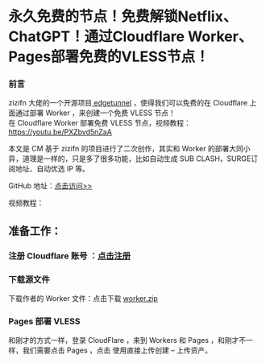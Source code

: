 # 永久免费的节点！免费解锁Netflix、ChatGPT！通过Cloudflare Worker、Pages部署免费的VLESS节点！

### 前言

zizifn 大佬的一个开源项目[ edgetunnel](https://github.com/zizifn/edgetunnel) ，使得我们可以免费的在 Cloudflare 上面通过部署 Worker ，来创建一个免费 VLESS 节点！  
在 Cloudflare Worker 部署免费 VLESS 节点，视频教程：https://youtu.be/PXZbvd5nZaA

本文是 CM 基于 zizifn 的项目进行了二次创作，其实和 Worker 的部署大同小异，道理是一样的，只是多了很多功能，比如自动生成 SUB CLASH，SURGE订阅地址、自动优选 IP 等。

GitHub 地址：[点击访问>> ](https://github.com/cmliu/edgetunnel)

视频教程：

## 准备工作：

### **注册 Cloudflare 账号** ：[点击注册](https://dash.cloudflare.com/1fd6ef1f052a191089c7a5628aa6f5a7)

### 下载源文件
下载作者的 Worker 文件：点击下载 [worker.zip](https://raw.githubusercontent.com/cmliu/edgetunnel/main/worker.zip)

### Pages 部署 VLESS
和刚才的方式一样，登录 CloudFlare ，来到 Workers 和 Pages ，和刚才不一样，我们需要点击 Pages ，点击 使用直接上传创建 – 上传资产。


